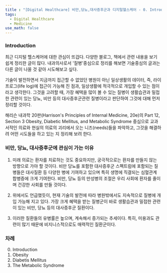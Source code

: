 ```yaml
---
title : "[Digital Healthcare] 비만,당뇨,대사증후군과 디지털헬스케어 - 0. Introduction"
tags:
  - Digital Healthcare
  - Medicine
use_math: false
---
```


### Introduction
최근 디지털 헬스케어에 대한 관심이 뜨겁다. 다양한 블로그, 책에서 관련 내용을 보기 쉽게 정리한 글이 많다. 내과의사로서 '질병'중심으로 정리를 해보면 기술중심의 글과는 다른 글이 나올 것 같아 시도해보고 싶다.  
  
기술이 발전하면서 지금까지 접근할 수 없었던 병원이 아닌 일상생활의 데이터, 즉, 라이프로그(life log)에 접근이 가능해 진 점과, 일상생활에 적극적으로 개입할 수 있는 점이라고 생각한다. 그것을 고려할 때, 가장 혜택을 많이 볼 수 있는 질병이 생활습관과 밀접한 관련이 있는 당뇨, 비만 등의 대사증후군관련 질병이라고 판단하여 그것에 대해 먼저 정리할 것이다.  
  
해리슨 내과학 20판(Harrison's Principles of Internal Medicine, 20e)의 Part 12, Section 3 Obesity, Diabetic Mellitus, and Metabolic Syndrome 중심으로 교과서적인 의료와 현실의 의료의 괴리에서 오는 니즈(needs)들을 파악하고, 그것을 해결하려 어떤 시도들을 하고 있는 지 정리해 보려 한다.  

### 비만, 당뇨, 대사증후군에 관심이 가는 이유
1. 미래 의료는 환자를 치료하는 것도 중요하지만, 궁극적으로는 환자를 만들지 않는 방향으로 가야 할 것이다. 비만 당뇨를 포함한 대사증후군 스펙트럼에 포함되는 질병들은 대사질환 등 다양한 병에 기여하고 있으며 특히 생명에 직결되는 심혈관계 합병증에 크게 기여한다. 비만, 당뇨 등의 만성병의 조절은 우리 사회에 환자를 줄이며 건강한 사회를 만들 것이다.  
  
2. 위에서도 언급했듯이, 현재 기술의 발전에 따라 병원밖에서도 지속적으로 질병에 개입 가능해 지고 있다. 가장 크게 혜택을 받는 질병군이 바로 생활습관과 밀접한 관련이 있는 비만, 당뇨 등의 대사증후군 질환이다.  
  
3. 이러한 질환들의 유병률은 높으며, 계속해서 증가되는 추세이다. 특히, 미용과도 관련이 많기 때문에 비지니스적으로도 매력적인 질환군이다.

### 차례 
0. Introduction
1. Obesity
2. Diabetis Mellitus 
3. The Metabolic Syndrome
